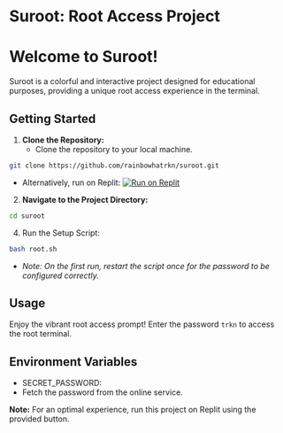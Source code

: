 # Suroot: Root Access Project

# Welcome to Suroot!

Suroot is a colorful and interactive project designed for educational purposes, providing a unique root access experience in the terminal.

## Getting Started

1. **Clone the Repository:**
   - Clone the repository to your local machine.
```bash
git clone https://github.com/rainbowhatrkn/suroot.git
```
   - Alternatively, run on Replit: [![Run on Replit](https://replit.com/badge/github/rainbowhatrkn/suroot)](https://replit.com/@trkn/suroot)

2. **Navigate to the Project Directory:**
```bash
cd suroot
```

4. Run the Setup Script:
```bash
bash root.sh
```

- *Note: On the first run, restart the script once for the password to be configured correctly.*

## Usage

Enjoy the vibrant root access prompt! Enter the password `trkn` to access the root terminal.

## Environment Variables

- SECRET_PASSWORD:
- Fetch the password from the online service.

**Note:** For an optimal experience, run this project on Replit using the provided button.